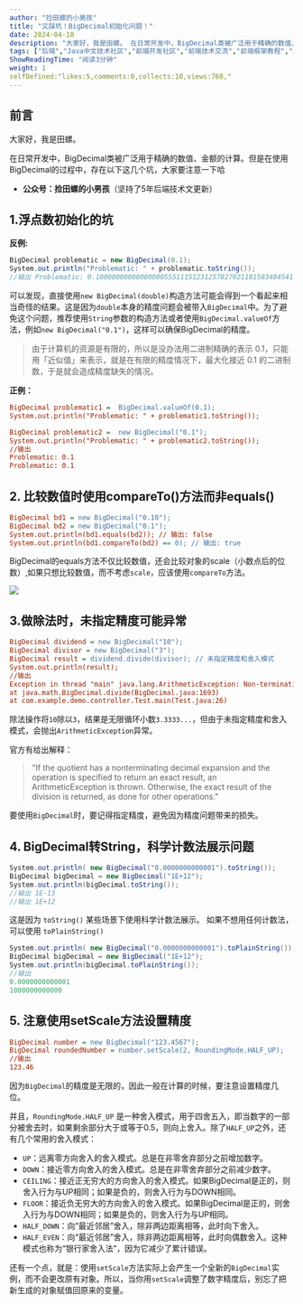 ```yaml
---
author: "捡田螺的小男孩"
title: "又踩坑！BigDecimal初始化问题！"
date: 2024-04-10
description: "大家好，我是田螺。 在日常开发中，BigDecimal类被广泛用于精确的数值、金额的计算。但是在使用BigDecimal的过程中，存在以下这几个坑，大家要注意一下哈"
tags: ["后端","Java中文技术社区","前端开发社区","前端技术交流","前端框架教程","JavaScript 学习资源","CSS 技巧与最佳实践","HTML5 最新动态","前端工程师职业发展","开源前端项目","前端技术趋势"]
ShowReadingTime: "阅读3分钟"
weight: 1
selfDefined:"likes:5,comments:0,collects:10,views:760,"
---
```

前言
--

大家好，我是田螺。

在日常开发中，BigDecimal类被广泛用于精确的数值、金额的计算。但是在使用BigDecimal的过程中，存在以下这几个坑，大家要注意一下哈

*   **公众号：捡田螺的小男孩**（坚持了5年后端技术文更新）

1.浮点数初始化的坑
----------

**反例:**

```csharp
BigDecimal problematic = new BigDecimal(0.1);
System.out.println("Problematic: " + problematic.toString());
//输出 Problematic: 0.1000000000000000055511151231257827021181583404541015625
```

可以发现，直接使用`new BigDecimal(double)`构造方法可能会得到一个看起来相当奇怪的结果。这是因为`double`本身的精度问题会被带入`BigDecimal`中。为了避免这个问题，推荐使用`String`参数的构造方法或者使用`BigDecimal.valueOf`方法，例如`new BigDecimal("0.1")`，这样可以确保BigDecimal的精度。

> 由于计算机的资源是有限的，所以是没办法用二进制精确的表示 0.1，只能用「近似值」来表示，就是在有限的精度情况下，最大化接近 0.1 的二进制数，于是就会造成精度缺失的情况。

**正例：**

```ini
BigDecimal problematic1 =  BigDecimal.valueOf(0.1);
System.out.println("Problematic: " + problematic1.toString());

BigDecimal problematic2 =  new BigDecimal("0.1");
System.out.println("Problematic: " + problematic2.toString());
//输出
Problematic: 0.1
Problematic: 0.1
```

2\. 比较数值时使用compareTo()方法而非equals()
----------------------------------

```ini
BigDecimal bd1 = new BigDecimal("0.10");
BigDecimal bd2 = new BigDecimal("0.1");
System.out.println(bd1.equals(bd2)); // 输出: false
System.out.println(bd1.compareTo(bd2) == 0); // 输出: true
```

BigDecimal的equals方法不仅比较数值，还会比较对象的scale（小数点后的位数）,如果只想比较数值，而不考虑`scale`，应该使用`compareTo`方法。

![](/images/jueJin/b0b4ef6d441945c.png)

3.做除法时，未指定精度可能异常
----------------

```ini
BigDecimal dividend = new BigDecimal("10");
BigDecimal divisor = new BigDecimal("3");
BigDecimal result = dividend.divide(divisor); // 未指定精度和舍入模式
System.out.println(result);
//输出
Exception in thread "main" java.lang.ArithmeticException: Non-terminating decimal expansion; no exact representable decimal result.
at java.math.BigDecimal.divide(BigDecimal.java:1693)
at com.example.demo.controller.Test.main(Test.java:26)
```

除法操作将`10`除以`3`，结果是无限循环小数`3.3333...`，但由于未指定精度和舍入模式，会抛出`ArithmeticException`异常。

官方有给出解释：

> "If the quotient has a nonterminating decimal expansion and the operation is specified to return an exact result, an ArithmeticException is thrown. Otherwise, the exact result of the division is returned, as done for other operations."

要使用`BigDecimal`时，要记得指定精度，避免因为精度问题带来的损失。

4\. BigDecimal转String，科学计数法展示问题
-------------------------------

```csharp
System.out.println( new BigDecimal("0.0000000000001").toString());
BigDecimal bigDecimal = new BigDecimal("1E+12");
System.out.println(bigDecimal.toString());
//输出 1E-13
//输出 1E+12
```

这是因为 `toString()` 某些场景下使用科学计数法展示。 如果不想用任何计数法，可以使用 `toPlainString()`

```csharp
System.out.println( new BigDecimal("0.0000000000001").toPlainString());
BigDecimal bigDecimal = new BigDecimal("1E+12");
System.out.println(bigDecimal.toPlainString());
//输出
0.0000000000001
1000000000000
```

5\. 注意使用setScale方法设置精度
----------------------

```ini
BigDecimal number = new BigDecimal("123.4567");
BigDecimal roundedNumber = number.setScale(2, RoundingMode.HALF_UP);
//输出
123.46
```

因为`BigDecimal`的精度是无限的，因此一般在计算的时候，要注意设置精度几位。

并且，`RoundingMode.HALF_UP` 是一种舍入模式，用于四舍五入，即当数字的一部分被舍去时，如果剩余部分大于或等于0.5，则向上舍入。除了`HALF_UP`之外，还有几个常用的舍入模式：

*   `UP`：远离零方向舍入的舍入模式。总是在非零舍弃部分之前增加数字。
*   `DOWN`：接近零方向舍入的舍入模式。总是在非零舍弃部分之前减少数字。
*   `CEILING`：接近正无穷大的方向舍入的舍入模式。如果BigDecimal是正的，则舍入行为与UP相同；如果是负的，则舍入行为与DOWN相同。
*   `FLOOR`：接近负无穷大的方向舍入的舍入模式。如果BigDecimal是正的，则舍入行为与DOWN相同；如果是负的，则舍入行为与UP相同。
*   `HALF_DOWN`：向“最近邻居”舍入，除非两边距离相等，此时向下舍入。
*   `HALF_EVEN`：向“最近邻居”舍入，除非两边距离相等，此时向偶数舍入。这种模式也称为“银行家舍入法”，因为它减少了累计错误。

还有一个点，就是：使用`setScale`方法实际上会产生一个全新的`BigDecimal`实例，而不会更改原有对象。所以，当你用`setScale`调整了数字精度后，别忘了把新生成的对象赋值回原来的变量。
